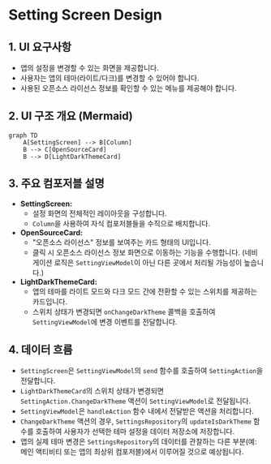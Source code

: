 
# Setting Screen Design

## 1. UI 요구사항
- 앱의 설정을 변경할 수 있는 화면을 제공합니다.
- 사용자는 앱의 테마(라이트/다크)를 변경할 수 있어야 합니다.
- 사용된 오픈소스 라이선스 정보를 확인할 수 있는 메뉴를 제공해야 합니다.

## 2. UI 구조 개요 (Mermaid)
```mermaid
graph TD
    A[SettingScreen] --> B[Column]
    B --> C[OpenSourceCard]
    B --> D[LightDarkThemeCard]
```

## 3. 주요 컴포저블 설명
- **SettingScreen:**
    - 설정 화면의 전체적인 레이아웃을 구성합니다.
    - `Column`을 사용하여 자식 컴포저블들을 수직으로 배치합니다.
- **OpenSourceCard:**
    - "오픈소스 라이선스" 정보를 보여주는 카드 형태의 UI입니다.
    - 클릭 시 오픈소스 라이선스 정보 화면으로 이동하는 기능을 수행합니다. (네비게이션 로직은 `SettingViewModel`이 아닌 다른 곳에서 처리될 가능성이 높습니다.)
- **LightDarkThemeCard:**
    - 앱의 테마를 라이트 모드와 다크 모드 간에 전환할 수 있는 스위치를 제공하는 카드입니다.
    - 스위치 상태가 변경되면 `onChangeDarkTheme` 콜백을 호출하여 `SettingViewModel`에 변경 이벤트를 전달합니다.

## 4. 데이터 흐름
- `SettingScreen`은 `SettingViewModel`의 `send` 함수를 호출하여 `SettingAction`을 전달합니다.
- `LightDarkThemeCard`의 스위치 상태가 변경되면 `SettingAction.ChangeDarkTheme` 액션이 `SettingViewModel`로 전달됩니다.
- `SettingViewModel`은 `handleAction` 함수 내에서 전달받은 액션을 처리합니다.
- `ChangeDarkTheme` 액션의 경우, `SettingsRepository`의 `updateIsDarkTheme` 함수를 호출하여 사용자가 선택한 테마 설정을 데이터 저장소에 저장합니다.
- 앱의 실제 테마 변경은 `SettingsRepository`의 데이터를 관찰하는 다른 부분(예: 메인 액티비티 또는 앱의 최상위 컴포저블)에서 이루어질 것으로 예상됩니다.
